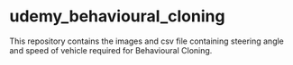 # udemy_behavioural_cloning
This repository contains the images and csv file containing steering angle and speed of vehicle required for Behavioural Cloning.
